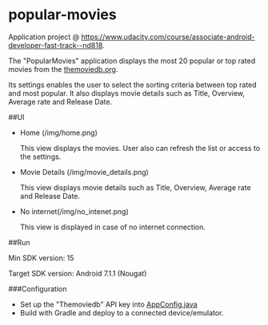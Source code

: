 # popular-movies
Application project @ https://www.udacity.com/course/associate-android-developer-fast-track--nd818.

The "PopularMovies" application displays the most 20 popular or top rated movies from the [themoviedb.org](https://www.themoviedb.org/).

Its settings enables the user to select the sorting criteria between top rated and most popular.
It also displays movie details such as Title, Overview, Average rate and Release Date.

##UI

* Home (/img/home.png)

    This view displays the movies. User also can refresh the list or
    access to the settings.

* Movie Details  (/img/movie_details.png)

    This view displays movie details such as Title, Overview, Average rate and Release Date.

* No internet(/img/no_intenet.png)

   This view is displayed in case of no internet connection.

##Run

Min SDK version: 15

Target SDK version: Android 7.1.1 (Nougat)

###Configuration

* Set up the "Themoviedb" API key into [AppConfig.java](/app/src/main/java/com/example/android/popularmovies/config/AppConfig.java)
* Build with Gradle and deploy to a connected device/emulator.





